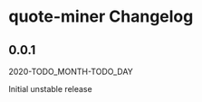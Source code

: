# quote-miner Changelog

<!-- markdownlint-disable no-trailing-punctuation -->

## 0.0.1

2020-TODO_MONTH-TODO_DAY

Initial unstable release
